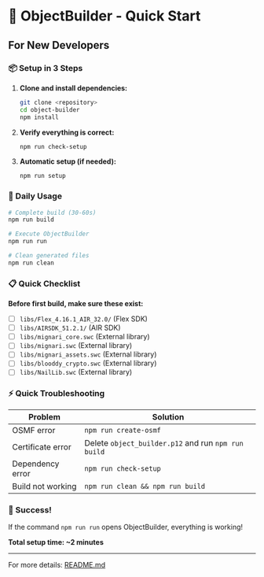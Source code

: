 # 🚀 ObjectBuilder - Quick Start

## For New Developers

### 📦 Setup in 3 Steps

1. **Clone and install dependencies:**

   ```bash
   git clone <repository>
   cd object-builder
   npm install
   ```

2. **Verify everything is correct:**

   ```bash
   npm run check-setup
   ```

3. **Automatic setup (if needed):**
   ```bash
   npm run setup
   ```

### 🎯 Daily Usage

```bash
# Complete build (30-60s)
npm run build

# Execute ObjectBuilder
npm run run

# Clean generated files
npm run clean
```

### 📋 Quick Checklist

**Before first build, make sure these exist:**

- [ ] `libs/Flex_4.16.1_AIR_32.0/` (Flex SDK)
- [ ] `libs/AIRSDK_51.2.1/` (AIR SDK)
- [ ] `libs/mignari_core.swc` (External library)
- [ ] `libs/mignari.swc` (External library)
- [ ] `libs/mignari_assets.swc` (External library)
- [ ] `libs/blooddy_crypto.swc` (External library)
- [ ] `libs/NailLib.swc` (External library)

### ⚡ Quick Troubleshooting

| Problem           | Solution                                            |
| ----------------- | --------------------------------------------------- |
| OSMF error        | `npm run create-osmf`                               |
| Certificate error | Delete `object_builder.p12` and run `npm run build` |
| Dependency error  | `npm run check-setup`                               |
| Build not working | `npm run clean && npm run build`                    |

### 🎉 Success!

If the command `npm run run` opens ObjectBuilder, everything is working!

**Total setup time: ~2 minutes**

---

For more details: [README.md](README.md)
